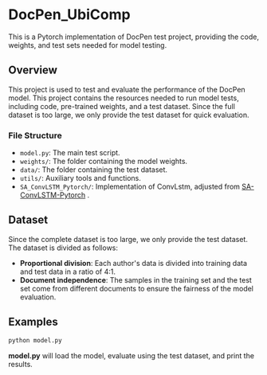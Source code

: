 # DocPen_UbiComp

This is a Pytorch implementation of DocPen test project, providing the code, weights, and test sets needed for model testing.

## Overview

This project is used to test and evaluate the performance of the DocPen model. This project contains the resources needed to run model tests, including code, pre-trained weights, and a test dataset. Since the full dataset is too large, we only provide the test dataset for quick evaluation.

### File Structure

- `model.py`: The main test script.
- `weights/`: The folder containing the model weights.
- `data/`: The folder containing the test dataset.
- `utils/`: Auxiliary tools and functions.
- `SA_ConvLSTM_Pytorch/`: Implementation of ConvLstm, adjusted from [SA-ConvLSTM-Pytorch](https://github.com/tsugumi-sys/SA-ConvLSTM-Pytorch.git) .

## Dataset

Since the complete dataset is too large, we only provide the test dataset. The dataset is divided as follows:

- **Proportional division**: Each author's data is divided into training data and test data in a ratio of 4:1.
- **Document independence**: The samples in the training set and the test set come from different documents to ensure the fairness of the model evaluation.

## Examples

```bash
python model.py
```

**model.py** will load the model, evaluate using the test dataset, and print the results.
